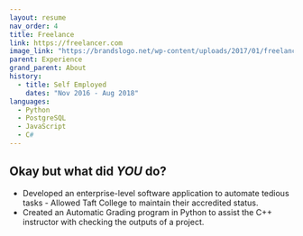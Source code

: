 ```yaml
---
layout: resume
nav_order: 4
title: Freelance
link: https://freelancer.com
image_link: "https://brandslogo.net/wp-content/uploads/2017/01/freelancer-logo.png"
parent: Experience
grand_parent: About
history:
  - title: Self Employed
    dates: "Nov 2016 - Aug 2018"
languages:
  - Python
  - PostgreSQL
  - JavaScript
  - C#
---
```


## Okay but what did ***YOU*** do?

- Developed an enterprise-level software application to automate tedious tasks - Allowed Taft College to maintain their accredited status.
- Created an Automatic Grading program in Python to assist the C++ instructor with checking the outputs of a project.